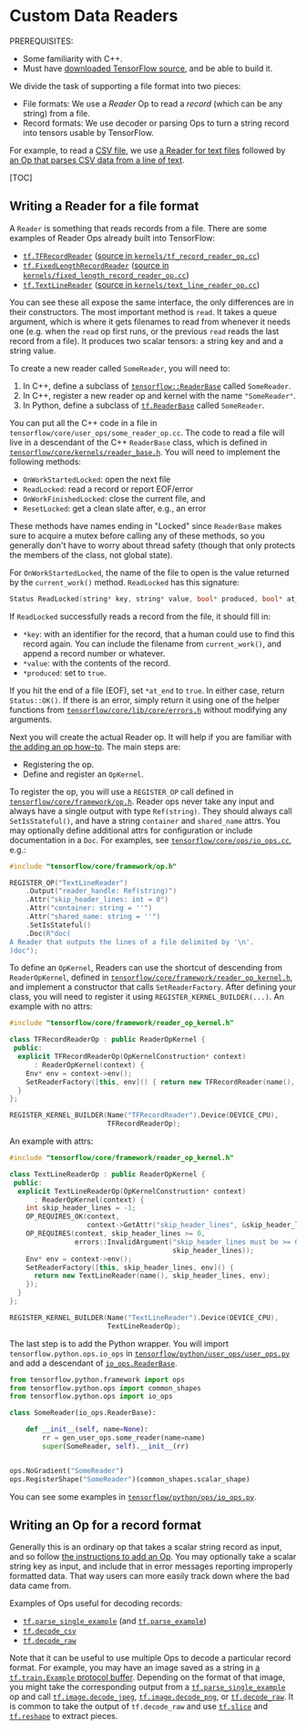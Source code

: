 # Custom Data Readers

PREREQUISITES:

*   Some familiarity with C++.
*   Must have
    [downloaded TensorFlow source](../../get_started/os_setup.md#installing-from-sources), and be
    able to build it.

We divide the task of supporting a file format into two pieces:

*   File formats: We use a *Reader* Op to read a *record* (which can be any
    string) from a file.
*   Record formats: We use decoder or parsing Ops to turn a string record
    into tensors usable by TensorFlow.

For example, to read a
[CSV file](https://en.wikipedia.org/wiki/Comma-separated_values), we use
[a Reader for text files](../../api_docs/python/io_ops.md#TextLineReader)
followed by
[an Op that parses CSV data from a line of text](../../api_docs/python/io_ops.md#decode_csv).

[TOC]

## Writing a Reader for a file format

A `Reader` is something that reads records from a file.  There are some examples
of Reader Ops already built into TensorFlow:

*   [`tf.TFRecordReader`](../../api_docs/python/io_ops.md#TFRecordReader)
    ([source in `kernels/tf_record_reader_op.cc`](https://www.tensorflow.org/code/tensorflow/core/kernels/tf_record_reader_op.cc))
*   [`tf.FixedLengthRecordReader`](../../api_docs/python/io_ops.md#FixedLengthRecordReader)
    ([source in `kernels/fixed_length_record_reader_op.cc`](https://www.tensorflow.org/code/tensorflow/core/kernels/fixed_length_record_reader_op.cc))
*   [`tf.TextLineReader`](../../api_docs/python/io_ops.md#TextLineReader)
    ([source in `kernels/text_line_reader_op.cc`](https://www.tensorflow.org/code/tensorflow/core/kernels/text_line_reader_op.cc))

You can see these all expose the same interface, the only differences
are in their constructors.  The most important method is `read`.
It takes a queue argument, which is where it gets filenames to
read from whenever it needs one (e.g. when the `read` op first runs, or
the previous `read` reads the last record from a file).  It produces
two scalar tensors: a string key and and a string value.

To create a new reader called `SomeReader`, you will need to:

1.  In C++, define a subclass of
    [`tensorflow::ReaderBase`](https://www.tensorflow.org/code/tensorflow/core/kernels/reader_base.h)
    called `SomeReader`.
2.  In C++, register a new reader op and kernel with the name `"SomeReader"`.
3.  In Python, define a subclass of [`tf.ReaderBase`](https://www.tensorflow.org/code/tensorflow/python/ops/io_ops.py) called `SomeReader`.

You can put all the C++ code in a file in
`tensorflow/core/user_ops/some_reader_op.cc`.  The code to read a file will live
in a descendant of the C++ `ReaderBase` class, which is defined in
[`tensorflow/core/kernels/reader_base.h`](https://www.tensorflow.org/code/tensorflow/core/kernels/reader_base.h).
You will need to implement the following methods:

*   `OnWorkStartedLocked`: open the next file
*   `ReadLocked`: read a record or report EOF/error
*   `OnWorkFinishedLocked`: close the current file, and
*   `ResetLocked`: get a clean slate after, e.g., an error

These methods have names ending in "Locked" since `ReaderBase` makes sure
to acquire a mutex before calling any of these methods, so you generally don't
have to worry about thread safety (though that only protects the members of the
class, not global state).

For `OnWorkStartedLocked`, the name of the file to open is the value returned by
the `current_work()` method.  `ReadLocked` has this signature:

```c++
Status ReadLocked(string* key, string* value, bool* produced, bool* at_end)
```

If `ReadLocked` successfully reads a record from the file, it should fill in:

*   `*key`: with an identifier for the record, that a human could use to find
    this record again.  You can include the filename from `current_work()`,
    and append a record number or whatever.
*   `*value`: with the contents of the record.
*   `*produced`: set to `true`.

If you hit the end of a file (EOF), set `*at_end` to `true`.  In either case,
return `Status::OK()`.  If there is an error, simply return it using one of the
helper functions from
[`tensorflow/core/lib/core/errors.h`](https://www.tensorflow.org/code/tensorflow/core/lib/core/errors.h)
without modifying any arguments.

Next you will create the actual Reader op.  It will help if you are familiar
with [the adding an op how-to](../../how_tos/adding_an_op/index.md).  The main steps
are:

*   Registering the op.
*   Define and register an `OpKernel`.

To register the op, you will use a `REGISTER_OP` call defined in
[`tensorflow/core/framework/op.h`](https://www.tensorflow.org/code/tensorflow/core/framework/op.h).
Reader ops never take any input and always have a single output with type
`Ref(string)`.  They should always call `SetIsStateful()`, and have a string
`container` and `shared_name` attrs.  You may optionally define additional attrs
for configuration or include documentation in a `Doc`.  For examples, see
[`tensorflow/core/ops/io_ops.cc`](https://www.tensorflow.org/code/tensorflow/core/ops/io_ops.cc),
e.g.:

```c++
#include "tensorflow/core/framework/op.h"

REGISTER_OP("TextLineReader")
    .Output("reader_handle: Ref(string)")
    .Attr("skip_header_lines: int = 0")
    .Attr("container: string = ''")
    .Attr("shared_name: string = ''")
    .SetIsStateful()
    .Doc(R"doc(
A Reader that outputs the lines of a file delimited by '\n'.
)doc");
```

To define an `OpKernel`, Readers can use the shortcut of descending from
`ReaderOpKernel`, defined in
[`tensorflow/core/framework/reader_op_kernel.h`](https://www.tensorflow.org/code/tensorflow/core/framework/reader_op_kernel.h),
and implement a constructor that calls `SetReaderFactory`.  After defining
your class, you will need to register it using `REGISTER_KERNEL_BUILDER(...)`.
An example with no attrs:

```c++
#include "tensorflow/core/framework/reader_op_kernel.h"

class TFRecordReaderOp : public ReaderOpKernel {
 public:
  explicit TFRecordReaderOp(OpKernelConstruction* context)
      : ReaderOpKernel(context) {
    Env* env = context->env();
    SetReaderFactory([this, env]() { return new TFRecordReader(name(), env); });
  }
};

REGISTER_KERNEL_BUILDER(Name("TFRecordReader").Device(DEVICE_CPU),
                        TFRecordReaderOp);
```

An example with attrs:

```c++
#include "tensorflow/core/framework/reader_op_kernel.h"

class TextLineReaderOp : public ReaderOpKernel {
 public:
  explicit TextLineReaderOp(OpKernelConstruction* context)
      : ReaderOpKernel(context) {
    int skip_header_lines = -1;
    OP_REQUIRES_OK(context,
                   context->GetAttr("skip_header_lines", &skip_header_lines));
    OP_REQUIRES(context, skip_header_lines >= 0,
                errors::InvalidArgument("skip_header_lines must be >= 0 not ",
                                        skip_header_lines));
    Env* env = context->env();
    SetReaderFactory([this, skip_header_lines, env]() {
      return new TextLineReader(name(), skip_header_lines, env);
    });
  }
};

REGISTER_KERNEL_BUILDER(Name("TextLineReader").Device(DEVICE_CPU),
                        TextLineReaderOp);
```

The last step is to add the Python wrapper.  You will import
`tensorflow.python.ops.io_ops` in
[`tensorflow/python/user_ops/user_ops.py`](https://www.tensorflow.org/code/tensorflow/python/user_ops/user_ops.py)
and add a descendant of [`io_ops.ReaderBase`](https://www.tensorflow.org/code/tensorflow/python/ops/io_ops.py).

```python
from tensorflow.python.framework import ops
from tensorflow.python.ops import common_shapes
from tensorflow.python.ops import io_ops

class SomeReader(io_ops.ReaderBase):

    def __init__(self, name=None):
        rr = gen_user_ops.some_reader(name=name)
        super(SomeReader, self).__init__(rr)


ops.NoGradient("SomeReader")
ops.RegisterShape("SomeReader")(common_shapes.scalar_shape)
```

You can see some examples in
[`tensorflow/python/ops/io_ops.py`](https://www.tensorflow.org/code/tensorflow/python/ops/io_ops.py).

## Writing an Op for a record format

Generally this is an ordinary op that takes a scalar string record as input, and
so follow [the instructions to add an Op](../../how_tos/adding_an_op/index.md).  You may
optionally take a scalar string key as input, and include that in error messages
reporting improperly formatted data.  That way users can more easily track down
where the bad data came from.

Examples of Ops useful for decoding records:

*   [`tf.parse_single_example`](../../api_docs/python/io_ops.md#parse_single_example)
    (and
    [`tf.parse_example`](../../api_docs/python/io_ops.md#parse_example))
*   [`tf.decode_csv`](../../api_docs/python/io_ops.md#decode_csv)
*   [`tf.decode_raw`](../../api_docs/python/io_ops.md#decode_raw)

Note that it can be useful to use multiple Ops to decode a particular record
format.  For example, you may have an image saved as a string in
[a `tf.train.Example` protocol buffer](https://www.tensorflow.org/code/tensorflow/core/example/example.proto).
Depending on the format of that image, you might take the corresponding output
from a
[`tf.parse_single_example`](../../api_docs/python/io_ops.md#parse_single_example)
op and call [`tf.image.decode_jpeg`](../../api_docs/python/image.md#decode_jpeg),
[`tf.image.decode_png`](../../api_docs/python/image.md#decode_png), or
[`tf.decode_raw`](../../api_docs/python/io_ops.md#decode_raw).  It is common to
take the output of `tf.decode_raw` and use
[`tf.slice`](../../api_docs/python/array_ops.md#slice) and
[`tf.reshape`](../../api_docs/python/array_ops.md#reshape) to extract pieces.
